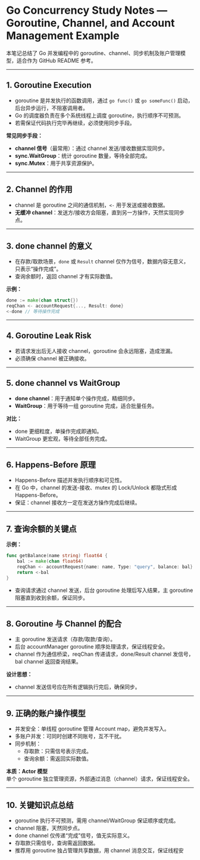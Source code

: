 # Go Concurrency Study Notes — Goroutine, Channel, and Account Management Example

本笔记总结了 Go 并发编程中的 goroutine、channel、同步机制及账户管理模型，适合作为 GitHub README 参考。

---

## 1. Goroutine Execution

- goroutine 是并发执行的函数调用，通过 `go func()` 或 `go someFunc()` 启动，后台异步运行，不阻塞调用者。
- Go 的调度器负责在多个系统线程上调度 goroutine，执行顺序不可预测。
- 若需保证代码执行完毕再继续，必须使用同步手段。

**常见同步手段：**
- **channel 信号**（最常用）：通过 channel 发送/接收数据实现同步。
- **sync.WaitGroup**：统计 goroutine 数量，等待全部完成。
- **sync.Mutex**：用于共享资源保护。

---

## 2. Channel 的作用

- channel 是 goroutine 之间的通信机制，`<-` 用于发送或接收数据。
- **无缓冲 channel**：发送方/接收方会阻塞，直到另一方操作，天然实现同步点。

---

## 3. done channel 的意义

- 在存款/取款场景，`done` 或 `Result` channel 仅作为信号，数据内容无意义，只表示“操作完成”。
- 查询余额时，返回 channel 才有实际数值。

**示例：**
```go
done := make(chan struct{})
reqChan <- accountRequest{..., Result: done}
<-done // 等待操作完成
```

---

## 4. Goroutine Leak Risk

- 若请求发出后无人接收 channel，goroutine 会永远阻塞，造成泄漏。
- 必须确保 channel 被正确接收。

---

## 5. done channel vs WaitGroup

- **done channel**：用于通知单个操作完成，精细同步。
- **WaitGroup**：用于等待一组 goroutine 完成，适合批量任务。

**对比：**
- done 更细粒度，单操作完成即通知。
- WaitGroup 更宏观，等待全部任务完成。

---

## 6. Happens-Before 原理

- Happens-Before 描述并发执行顺序和可见性。
- 在 Go 中，channel 的发送-接收、mutex 的 Lock/Unlock 都隐式形成 Happens-Before。
- 保证：channel 接收方一定在发送方操作完成后继续。

---

## 7. 查询余额的关键点

**示例：**
```go
func getBalance(name string) float64 {
    bal := make(chan float64)
    reqChan <- accountRequest{name: name, Type: "query", balance: bal}
    return <-bal
}
```
- 查询请求通过 channel 发送，后台 goroutine 处理后写入结果，主 goroutine 阻塞直到收到余额，保证同步。

---

## 8. Goroutine 与 Channel 的配合

- 主 goroutine 发送请求（存款/取款/查询）。
- 后台 accountManager goroutine 顺序处理请求，保证线程安全。
- channel 作为通信桥梁，reqChan 传递请求，done/Result channel 发信号，bal channel 返回查询结果。

**设计思想：**
- channel 发送信号应在所有逻辑执行完后，确保同步。

---

## 9. 正确的账户操作模型

- 并发安全：单线程 goroutine 管理 Account map，避免并发写入。
- 多账户并发：可同时创建不同账号，互不干扰。
- 同步机制：
    - 存取款：只需信号表示完成。
    - 查询余额：需返回实际数值。

**本质：Actor 模型**  
单个 goroutine 独立管理资源，外部通过消息（channel）请求，保证线程安全。

---

## 10. 关键知识点总结

- goroutine 执行不可预测，需用 channel/WaitGroup 保证顺序或完成。
- channel 阻塞，天然同步点。
- done channel 仅传递“完成”信号，值无实际意义。
- 存取款只需信号，查询需返回数据。
- 推荐用 goroutine 独占管理共享数据，用 channel 消息交互，保证线程安
